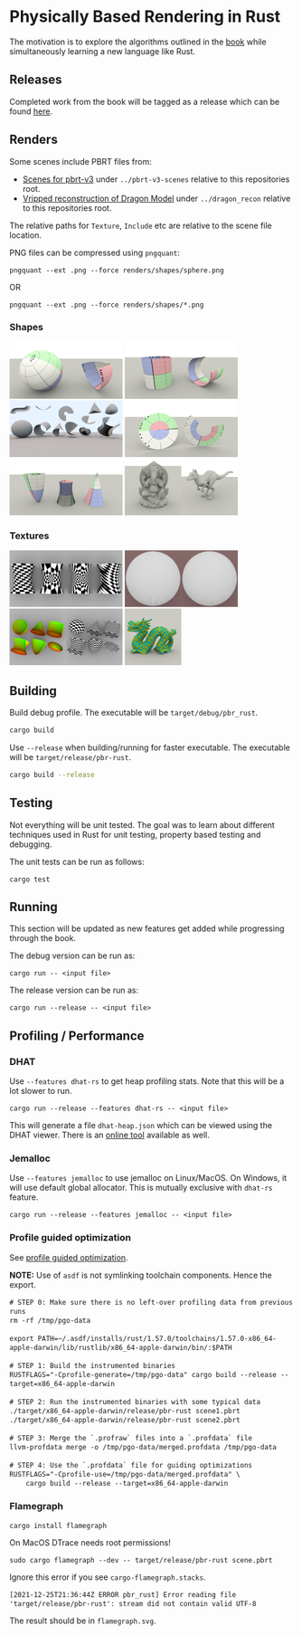 # Physically Based Rendering in Rust

The motivation is to explore the algorithms outlined in the
[book](http://www.pbr-book.org/) while simultaneously learning a new language
like Rust.

## Releases

Completed work from the book will be tagged as a release which can be found
[here](https://github.com/hackmad/pbr_rust/releases).

## Renders

Some scenes include PBRT files from:
- [Scenes for pbrt-v3](https://www.pbrt.org/scenes-v3) under `../pbrt-v3-scenes` 
  relative to this repositories root. 
- [Vripped reconstruction of Dragon Model](http://graphics.stanford.edu/data/3Dscanrep/) 
  under `../dragon_recon` relative to this repositories root. 

The relative paths for `Texture`, `Include` etc are relative to the scene file location.

PNG files can be compressed using `pngquant`:

```
pngquant --ext .png --force renders/shapes/sphere.png
```

OR

```
pngquant --ext .png --force renders/shapes/*.png 
```

### Shapes

<a href="renders/shapes/sphere.png"><img src="renders/shapes/sphere.png" style="height: 100px"/></a>
<a href="renders/shapes/cylinder.png"><img src="renders/shapes/cylinder.png" style="height: 100px;"/></a>
<a href="renders/shapes/all-shapes.png"><img src="renders/shapes/all-shapes.png" style="height: 100px;"/></a>
<a href="renders/shapes/disk.png"><img src="renders/shapes/disk.png" style="height: 100px;"/></a>
<a href="renders/shapes/other-quadrics.png"><img src="renders/shapes/other-quadrics.png" style="height: 100px;"/></a>
<a href="renders/shapes/plymesh.png"><img src="renders/shapes/plymesh.png" style="height: 100px;"/></a><a 
    href="renders/shapes/loopsubdiv.png"><img src="renders/shapes/loopsubdiv.png" style="height: 100px;"/></a>

### Textures

<a href="renders/textures/2d-mappings.png"><img src="renders/textures/2d-mappings.png" style="height: 100px"/></a>
<a href="renders/textures/trilinear-filtering.png"><img src="renders/textures/trilinear-filtering.png" style="height: 100px"/></a><a 
   href="renders/textures/ewa-filtering.png"><img src="renders/textures/ewa-filtering.png" style="height: 100px"/></a>
<a href="renders/textures/uv.png"><img src="renders/textures/uv.png" style="height: 100px"/></a><a
   href="renders/textures/2d-checkerboard.png"><img src="renders/textures/2d-checkerboard.png" style="height: 100px"/></a>
<a href="renders/textures/3d-checkerboard.png"><img src="renders/textures/3d-checkerboard.png" style="height: 100px"/></a>

## Building

Build debug profile. The executable will be `target/debug/pbr_rust`.

```bash
cargo build
```

Use `--release` when building/running for faster executable. The executable
will be `target/release/pbr-rust`.

```bash
cargo build --release
```

## Testing

Not everything will be unit tested. The goal was to learn about different
techniques used in Rust for unit testing, property based testing and debugging.

The unit tests can be run as follows:

```
cargo test
```

## Running

This section will be updated as new features get added while progressing
through the book.

The debug version can be run as:

```
cargo run -- <input file>
```

The release version can be run as:

```
cargo run --release -- <input file>
```

## Profiling / Performance

### DHAT

Use `--features dhat-rs` to get heap profiling stats. Note that this will be a
lot slower to run.

```
cargo run --release --features dhat-rs -- <input file>
```

This will generate a file `dhat-heap.json` which can be viewed using the DHAT
viewer. There is an [online tool](https://nnethercote.github.io/dh_view/dh_view.html) 
available as well.

### Jemalloc

Use `--features jemalloc` to use jemalloc on Linux/MacOS. On Windows, it will 
use default global allocator. This is mutually exclusive with `dhat-rs` feature.

```
cargo run --release --features jemalloc -- <input file>
```

### Profile guided optimization

See [profile guided optimization](https://doc.rust-lang.org/rustc/profile-guided-optimization.html#a-complete-cargo-workflow).

__NOTE:__ Use of `asdf` is not symlinking toolchain components. Hence the export.

```
# STEP 0: Make sure there is no left-over profiling data from previous runs
rm -rf /tmp/pgo-data

export PATH=~/.asdf/installs/rust/1.57.0/toolchains/1.57.0-x86_64-apple-darwin/lib/rustlib/x86_64-apple-darwin/bin/:$PATH

# STEP 1: Build the instrumented binaries
RUSTFLAGS="-Cprofile-generate=/tmp/pgo-data" cargo build --release --target=x86_64-apple-darwin

# STEP 2: Run the instrumented binaries with some typical data
./target/x86_64-apple-darwin/release/pbr-rust scene1.pbrt
./target/x86_64-apple-darwin/release/pbr-rust scene2.pbrt

# STEP 3: Merge the `.profraw` files into a `.profdata` file
llvm-profdata merge -o /tmp/pgo-data/merged.profdata /tmp/pgo-data

# STEP 4: Use the `.profdata` file for guiding optimizations
RUSTFLAGS="-Cprofile-use=/tmp/pgo-data/merged.profdata" \
    cargo build --release --target=x86_64-apple-darwin
```

### Flamegraph

```
cargo install flamegraph
```

On MacOS DTrace needs root permissions!

```
sudo cargo flamegraph --dev -- target/release/pbr-rust scene.pbrt
```

Ignore this error if you see `cargo-flamegraph.stacks`.

```
[2021-12-25T21:36:44Z ERROR pbr_rust] Error reading file 'target/release/pbr-rust': stream did not contain valid UTF-8
```

The result should be in `flamegraph.svg`.

